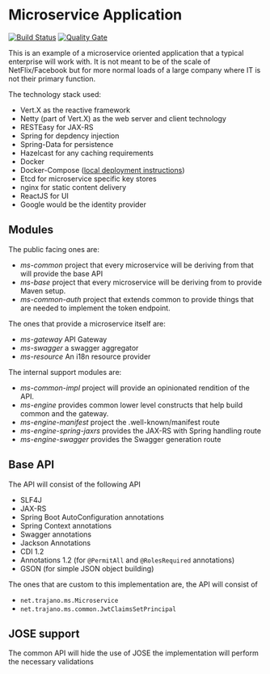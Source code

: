 Microservice Application
========================

[![Build Status](https://travis-ci.org/trajano/app-ms.svg?branch=master)](https://travis-ci.org/trajano/app-ms) [![Quality Gate](https://sonarqube.com/api/badges/gate?key=net.trajano.ms.app:app-ms)](https://sonarqube.com/dashboard?id=net.trajano.ms.app:app-ms)

This is an example of a microservice oriented application that a typical enterprise will work with.  It is not meant to be of the scale of NetFlix/Facebook but for more normal loads of a large company where IT is not their primary function.

The technology stack used:

- Vert.X as the reactive framework
- Netty (part of Vert.X) as the web server and client technology
- RESTEasy for JAX-RS
- Spring for depdency injection
- Spring-Data for persistence
- Hazelcast for any caching requirements
- Docker
- Docker-Compose ([local deployment instructions](https://site.trajano.net/app-ms/building.html))
- Etcd for microservice specific key stores
- nginx for static content delivery
- ReactJS for UI
- Google would be the identity provider

## Modules

The public facing ones are:

* *ms-common* project that every microservice will be deriving from that will provide the base API
* *ms-base* project that every microservice will be deriving from to provide Maven setup.
* *ms-common-auth* project that extends common to provide things that are needed to implement the token endpoint.

The ones that provide a microservice itself are:
* *ms-gateway* API Gateway
* *ms-swagger* a swagger aggregator
* *ms-resource* An i18n resource provider

The internal support modules are:
* *ms-common-impl* project will provide an opinionated rendition of the API.
* *ms-engine* provides common lower level constructs that help build common and the gateway.
* *ms-engine-manifest* project the .well-known/manifest route
* *ms-engine-spring-jaxrs* provides the JAX-RS with Spring handling route
* *ms-engine-swagger* provides the Swagger generation route

## Base API

The API will consist of the following API

* SLF4J
* JAX-RS
* Spring Boot AutoConfiguration annotations
* Spring Context annotations
* Swagger annotations
* Jackson Annotations
* CDI 1.2
* Annotations 1.2 (for `@PermitAll` and `@RolesRequired` annotations)
* GSON (for simple JSON object building)

The ones that are custom to this implementation are, the API will consist of 

* `net.trajano.ms.Microservice`
* `net.trajano.ms.common.JwtClaimsSetPrincipal`

## JOSE support

The common API will hide the use of JOSE the implementation will perform the necessary validations 
